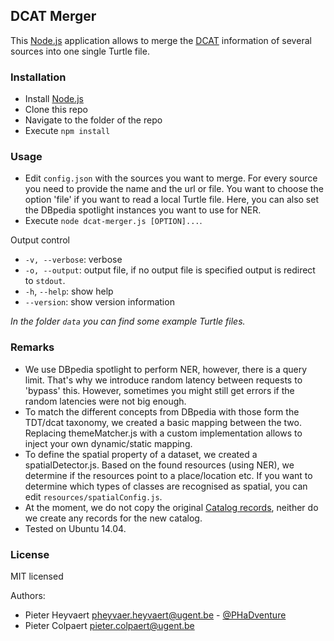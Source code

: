 ## DCAT Merger ##

This [Node.js](http://nodejs.org) application allows to merge the [DCAT](http://www.w3.org/TR/vocab-dcat/) information of several sources into one single Turtle file.

### Installation ###

- Install [Node.js](http://nodejs.org)
- Clone this repo
- Navigate to the folder of the repo
- Execute `npm install`

### Usage ###

- Edit `config.json` with the sources you want to merge. For every source you need to provide the name and the url or file. You want to choose the option 'file' if you want to read a local Turtle file. Here, you can also set the DBpedia spotlight instances you want to use for NER.
- Execute `node dcat-merger.js [OPTION]...`.

Output control

- `-v, --verbose`: verbose
- `-o, --output`: output file, if no output file is specified output is redirect to `stdout`.
- `-h`, `--help`: show help
- `--version`: show version information

*In the folder `data` you can find some example Turtle files.*

### Remarks ###

- We use DBpedia spotlight to perform NER, however, there is a query limit. That's why we introduce random latency between requests to 'bypass' this. However, sometimes you might still get errors if the random latencies were not big enough.
- To match the different concepts from DBpedia with those form the TDT/dcat taxonomy, we created a basic mapping between the two. Replacing themeMatcher.js with a custom implementation allows to inject your own dynamic/static mapping.
- To define the spatial property of a dataset, we created a spatialDetector.js. Based on the found resources (using NER), we determine if the resources point to a place/location etc. If you want to determine which types of classes are recognised as spatial, you can edit `resources/spatialConfig.js`.
- At the moment, we do not copy the original [Catalog records](http://www.w3.org/TR/vocab-dcat/#class-catalog-record), neither do we create any records for the new catalog.
- Tested on Ubuntu 14.04.

### License ###

MIT licensed

Authors:
 * Pieter Heyvaert <pheyvaer.heyvaert@ugent.be> - [@PHaDventure](http://www.twitter.com/PHaDventure)
 * Pieter Colpaert <pieter.colpaert@ugent.be>
